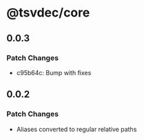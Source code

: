# @tsvdec/core

## 0.0.3

### Patch Changes

- c95b64c: Bump with fixes

## 0.0.2

### Patch Changes

- Aliases converted to regular relative paths

